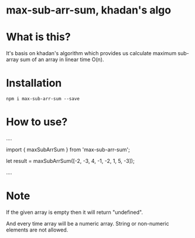 # max-sub-arr-sum, khadan's algo

# What is this?

It's basis on khadan's algorithm which provides us calculate maximum sub-array sum of an array in linear time O(n).

# Installation

`npm i max-sub-arr-sum --save`

# How to use?

....

import { maxSubArrSum } from 'max-sub-arr-sum';

let result = maxSubArrSum([-2, -3, 4, -1, -2, 1, 5, -3]);

....

# Note

If the given array is empty then it will return "undefined".

And every time array will be a numeric array. String or non-numeric elements are not allowed.
